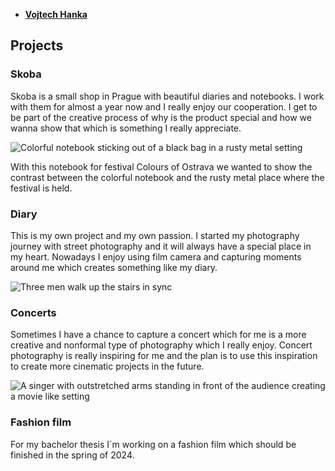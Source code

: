 - [**Vojtech Hanka**](./) <!-- Use `index.md` as well. `./` is a shortcut back to your home page `index.md` -->


## Projects



### Skoba
Skoba is a small shop in Prague with beautiful diaries and notebooks. I work with them for almost a year now and I really enjoy our cooperation. I get to be part of the creative process of why is the product special and how we wanna show that which is something I really appreciate.

![Colorful notebook sticking out of a black bag in a rusty metal setting](https://github.com/Vojteech/english-for-designers/assets/148872005/d06f5877-d673-4174-af30-c1b46922806c)

With this notebook for festival Colours of Ostrava we wanted to show the contrast between the colorful notebook and the rusty metal place where the festival is held.


### Diary
This is my own project and my own passion. I started my photography journey with street photography and it will always have a special place in my heart. Nowadays I enjoy using film camera and capturing moments around me which creates something like my diary.

![Three men walk up the stairs in sync](https://github.com/Vojteech/english-for-designers/assets/148872005/e3d460a3-90f8-4a77-b6f9-b62242a7b157)


### Concerts
Sometimes I have a chance to capture a concert which for me is a more creative and nonformal type of photography which I really enjoy. Concert photography is really inspiring for me and the plan is to use this inspiration to create more cinematic projects in the future.

![A singer with outstretched arms standing in front of the audience creating a movie like setting](https://github.com/Vojteech/english-for-designers/assets/148872005/3ac595c3-50bc-4b39-9d17-2a43c2556897)


### Fashion film
For my bachelor thesis I´m working on a fashion film which should be finished in the spring of 2024.
